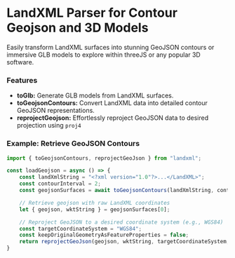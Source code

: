 # LandXML Parser for Contour Geojson and 3D Models

Easily transform LandXML surfaces into stunning GeoJSON contours or immersive GLB models to explore within threeJS or any popular 3D software.

### Features

- **toGlb:** Generate GLB models from LandXML surfaces.
- **toGeojsonContours:** Convert LandXML data into detailed contour GeoJSON representations.
- **reprojectGeojson:** Effortlessly reproject GeoJSON data to desired projection using `proj4`

### Example: Retrieve GeoJSON Contours

```typescript
import { toGeojsonContours, reprojectGeoJson } from "landxml";

const loadGeojson = async () => {
    const landXmlString = "<?xml version="1.0"?>...</LandXML>";
    const contourInterval = 2;
    const geojsonSurfaces = await toGeojsonContours(landXmlString, contourInterval);

    // Retrieve geojson with raw LandXML coordinates
    let { geojson, wktString } = geojsonSurfaces[0];

    // Reproject GeoJSON to a desired coordinate system (e.g., WGS84)
    const targetCoordinateSystem = "WGS84";
    const keepOriginalGeometryAsFeatureProperties = false;
    return reprojectGeoJson(geojson, wktString, targetCoordinateSystem, keepOriginalGeometryAsFeatureProperties);
}
```

